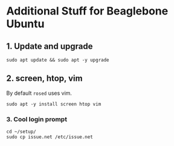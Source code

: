 # Additional Stuff for Beaglebone Ubuntu
## 1. Update and upgrade
```
sudo apt update && sudo apt -y upgrade
```
## 2. screen, htop, vim
By default `rosed` uses vim.
```
sudo apt -y install screen htop vim
```
### 3.  Cool login prompt
```
cd ~/setup/
sudo cp issue.net /etc/issue.net
```
